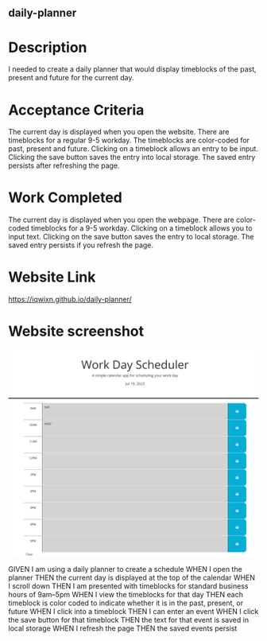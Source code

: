 ## daily-planner

# Description

I needed to create a daily planner that would display timeblocks of the past, present and future for the current day.

# Acceptance Criteria

The current day is displayed when you open the website.
There are timeblocks for a regular 9-5 workday.
The timeblocks are color-coded for past, present and future.
Clicking on a timeblock allows an entry to be input.
Clicking the save button saves the entry into local storage.
The saved entry persists after refreshing the page.


# Work Completed

The current day is displayed when you open the webpage.
There are color-coded timeblocks for a 9-5 workday.
Clicking on a timeblock allows you to input text.
Clicking on the save button saves the entry to local storage.
The saved entry persists if you refresh the page.


# Website Link

https://iqwixn.github.io/daily-planner/

# Website screenshot

![Screenshot of Daily Planner website](assets/images/daily-planner.png)


GIVEN I am using a daily planner to create a schedule
WHEN I open the planner
THEN the current day is displayed at the top of the calendar
WHEN I scroll down
THEN I am presented with timeblocks for standard business hours of 9am&ndash;5pm
WHEN I view the timeblocks for that day
THEN each timeblock is color coded to indicate whether it is in the past, present, or future
WHEN I click into a timeblock
THEN I can enter an event
WHEN I click the save button for that timeblock
THEN the text for that event is saved in local storage
WHEN I refresh the page
THEN the saved events persist